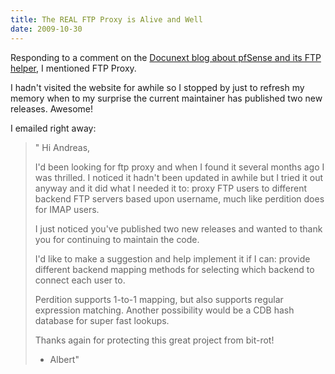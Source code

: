 ```yaml
---
title: The REAL FTP Proxy is Alive and Well 
date: 2009-10-30
---
```

Responding to a comment on the [Docunext blog about pfSense and its FTP helper](http://www.docunext.com/blog/2009/01/pfsense-proftpd-and-the-ftp-helper.html), I mentioned FTP Proxy.

I hadn't visited the website for awhile so I stopped by just to refresh my memory when to my surprise the current maintainer has published two new releases. Awesome!

I emailed right away:

<blockquote>"
Hi Andreas,

I'd been looking for ftp proxy and when I found it several months ago I
was thrilled. I noticed it hadn't been updated in awhile but I tried it
out anyway and it did what I needed it to: proxy FTP users to different
backend FTP servers based upon username, much like perdition does for IMAP
users.

I just noticed you've published two new releases and wanted to thank you
for continuing to maintain the code.

I'd like to make a suggestion and help implement it if I can: provide
different backend mapping methods for selecting which backend to connect
each user to.

Perdition supports 1-to-1 mapping, but also supports regular expression
matching. Another possibility would be a CDB hash database for super fast
lookups.

Thanks again for protecting this great project from bit-rot!

- Albert"
</blockquote>

